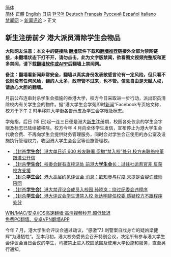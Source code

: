  <!-- 面包屑导航 --> <div class="breadcrumb"><!-- GTranslate: https://gtranslate.io/ -->  <div class="switcher notranslate">  <div class="selected">  <a href="#" onclick="return false;"> 简体</a>  </div>  <div class="option">  <a href="https://www.bannedbook.org" onclick="doGTranslate('zh-CN|zh-CN');jQuery('div.switcher div.selected a').html(jQuery(this).html());return false;" title="简体中文" class="nturl selected"> 简体</a>  <a href="https://www.bannedbook.org/zh-tw/" onclick="doGTranslate('zh-CN|zh-TW');jQuery('div.switcher div.selected a').html(jQuery(this).html());return false;" title="繁體中文" class="nturl"> 正體</a>  <a href="https://www.bannedbook.org/en/" onclick="doGTranslate('zh-CN|en');jQuery('div.switcher div.selected a').html(jQuery(this).html());return false;" title="English" class="nturl"> English</a>  <a href="https://www.bannedbook.org/ja/" onclick="doGTranslate('zh-CN|ja');jQuery('div.switcher div.selected a').html(jQuery(this).html());return false;" title="日本語" class="nturl"> 日語</a>  <a href="https://www.bannedbook.org/ko/" onclick="doGTranslate('zh-CN|ko');jQuery('div.switcher div.selected a').html(jQuery(this).html());return false;" title="한국어" class="nturl"> 한국어</a>  <a href="https://www.bannedbook.org/de/" onclick="doGTranslate('zh-CN|de');jQuery('div.switcher div.selected a').html(jQuery(this).html());return false;" title="Deutsch" class="nturl"> Deutsch</a>  <a href="https://www.bannedbook.org/fr/" onclick="doGTranslate('zh-CN|fr');jQuery('div.switcher div.selected a').html(jQuery(this).html());return false;" title="Français" class="nturl"> Français</a>  <a href="https://www.bannedbook.org/ru/" onclick="doGTranslate('zh-CN|ru');jQuery('div.switcher div.selected a').html(jQuery(this).html());return false;" title="Русский" class="nturl"> Русский</a>  <a href="https://www.bannedbook.org/es/" onclick="doGTranslate('zh-CN|es');jQuery('div.switcher div.selected a').html(jQuery(this).html());return false;" title="Español" class="nturl"> Español</a>  <a href="https://www.bannedbook.org/it/" onclick="doGTranslate('zh-CN|it');jQuery('div.switcher div.selected a').html(jQuery(this).html());return false;" title="Italiano" class="nturl"> Italiano</a>  </div>  </div>      <div class='breadcrumb-sub'><!-- Breadcrumb NavXT 6.3.0 --> <a href="https://www.bannedbook.org/" class="home">禁闻网</a> &gt; <a href="https://www.bannedbook.org/bnews/comments/" class="category">新闻评论</a> &gt; 正文</div></div><h2>新生注册前夕 港大派员清除学生会物品</h2> <p class="notice"><b>大陆网友注意：本文中的链接除 <a href="https://github.com/bannedbook/fanqiang" >翻墙</a>软件下载和<a href="https://github.com/killgcd/justmysocks/blob/master/README.md">翻墙推荐</a>链接外全部为禁网链接，未翻墙状态下打不开，请勿点击。此为文字版禁闻，欲看图文视频完整版和更多禁闻，请下载<a href="https://github.com/bannedbook/fanqiang">翻墙软件或APP</a>后翻墙上禁闻网。</p><p>备注：翻墙看新闻非常安全，翻墙以真实身份发表敏感言论有一定风险，但只看不说则没有任何风险，翻的人太多，政府管不过来，也不管。信息自由是天赋人权，请放心大胆的翻墙。</b></p>  <div class="entry">  <p>月前公布连串封杀学生会措施的香港大学，校方今日采取进一步行动，派出职员清除校内有关学生会的物件。据“港大学生会学苑即时<span class='wp_keywordlink_affiliate'><a href="https://www.bannedbook.org/" title="新闻">新闻</a></span>”Facebook专页帖文称，校方于下午 2 时半移除大学街各告示皮及学生会字眼及标志。</p> <p>学苑指，后日 (15 日)起一连三日便是港大<span class='wp_keywordlink'><a href="https://www.bannedbook.org/forum2/topic1642.html" title="正见网《新生》" target="_blank">新生</a></span>注册期，校园各处仅余的学生会字眼及标志已陆续被移除。校方今年 4 月向全体学生发信，宣布停止为港大学生会代收会费、不再向学生会提供财务管理服务，同时会对学生会正使用的办公室及设施执行管理权力，收回港大学生会会室等设施管理权。</p>  <ul class='op-related-articles' title='相关阅读'> <li><a href='https://www.bannedbook.org/bnews/comments/20210807/1601651.html' target='_blank'>【封杀<b>学生会</b>】港大单日近 600 校友联署 促撤“禁入校”处分 校方未联络校董跟进公开信</a></li> <li><a href='https://www.bannedbook.org/bnews/comments/20210806/1601001.html' target='_blank'>【封杀<b>学生会</b>】校委会鲜有直接惩处 前港大<b>学生会</b>长：过往社运惹官非 反获校方支援</a></li> <li><a href='https://www.bannedbook.org/bnews/comments/20210805/1600922.html' target='_blank'>【封杀<b>学生会</b>】港大高层约见评议会 消息：欲知参与程度 未提是否容许律师陪同</a></li> <li><a href='https://www.bannedbook.org/bnews/comments/20210805/1600719.html' target='_blank'>【封杀<b>学生会</b>】港大禁评议会成员入校园 孙晓岚：绕过纪委会违程序</a></li> <li><a href='https://www.bannedbook.org/bnews/comments/20210805/1600663.html' target='_blank'>【封杀<b>学生会</b>】港大评议会学生遭禁入校 张达明辞任校委 质疑校方不跟程序处分</a></li> </ul> <p class="texttj"> <a href="https://github.com/bannedbook/fanqiang/wiki/V2ray%E6%9C%BA%E5%9C%BA" target="_blank">WIN/MAC/安卓/iOS高速翻墙:高清视频秒开,超低延迟</a><br/> <a href="https://github.com/bannedbook/fanqiang/wiki/%E7%A6%81%E9%97%BB%E7%BD%91%E5%AE%89%E5%8D%93%E7%BF%BB%E5%A2%99%E6%96%B0%E9%97%BBAPP" target="_blank">免费PC翻墙、安卓VPN翻墙APP</a></p><p>今年 7 月，港大学生会评议会通过动议，“感激”7.1 刺警案自戕身亡的疑凶梁健辉“为港牺牲”。至本月初，港大校务委员会召开特别会议，决定所有参与港大学生会评议会当日会议的学生，均被禁止进入校园范围及使用大学设施和服务，直至另行通知。</p> <a name='sharetosocial'></a>  <div style="margin-bottom:5px;padding-bottom:5px;clear:both"> <div id="archive-pix-1" class="banner-ads"> <!-- AuctionX Display platform tag START --> <div id="26318x728x90x621x_ADSLOT2" clicktrack="%%CLICK_URL_ESC%%"></div> <!-- AuctionX Display platform tag END --> </div> <div id="archive-pix-2" class="banner-ads"> <!-- AuctionX Display platform tag START --> <div id="26315x300x250x621x_ADSLOT2" clicktrack="%%CLICK_URL_ESC%%"></div> <!-- AuctionX Display platform tag END --> </div> </div>  <div id="archive-pix-1" class="banner-ads"> <!-- AuctionX Display platform tag START --> <div id="26318x728x90x621x_ADSLOT3" clicktrack="%%CLICK_URL_ESC%%"></div> <!-- AuctionX Display platform tag END --> </div> </div><!--END ENTRY--> 
